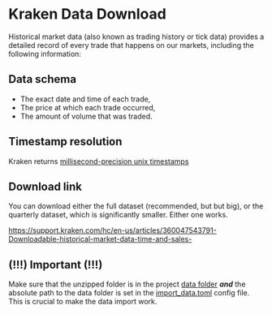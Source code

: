 # Kraken Data Download

Historical market data (also known as trading history or tick data)
provides a detailed record of every trade that happens on our markets, including the following information:

## Data schema 

* The exact date and time of each trade,
* The price at which each trade occurred,
* The amount of volume that was traded.

## Timestamp resolution

Kraken returns [millisecond-precision unix timestamps](https://github.com/ccxt/ccxt/issues/6039)


## Download link

You can download either the full dataset (recommended, but but big), or the 
quarterly dataset, which is significantly smaller. Either one works. 

https://support.kraken.com/hc/en-us/articles/360047543791-Downloadable-historical-market-data-time-and-sales-

## (!!!) Important (!!!)

Make sure that the unzipped folder is in the project [data folder](data) ***and*** the absolute path to the data folder is set in the [import_data.toml](import_config.toml)  config file. This is crucial to make the data import work. 
